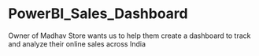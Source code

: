 # PowerBI_Sales_Dashboard
Owner of Madhav Store wants us to help them create a dashboard to track and analyze their online sales across India
